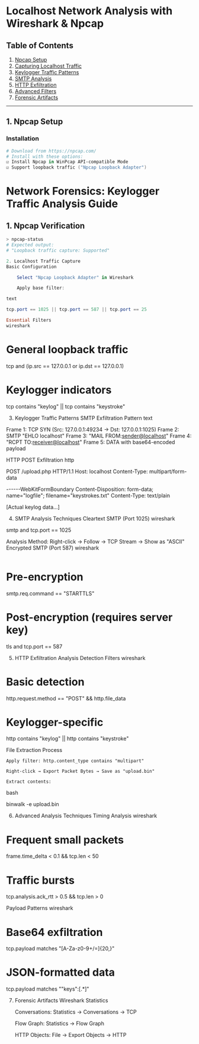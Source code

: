 # Localhost Network Analysis with Wireshark & Npcap

## Table of Contents
1. [Npcap Setup](#1-npcap-setup)
2. [Capturing Localhost Traffic](#2-capturing-localhost-traffic)
3. [Keylogger Traffic Patterns](#3-keylogger-traffic-patterns)
4. [SMTP Analysis](#4-smtp-analysis)
5. [HTTP Exfiltration](#5-http-exfiltration)
6. [Advanced Filters](#6-advanced-filters)
7. [Forensic Artifacts](#7-forensic-artifacts)

---

## 1. Npcap Setup

### Installation
```powershell
# Download from https://npcap.com/
# Install with these options:
☑ Install Npcap in WinPcap API-compatible Mode
☑ Support loopback traffic ("Npcap Loopback Adapter")
```
# Network Forensics: Keylogger Traffic Analysis Guide

## 1. Npcap Verification
```powershell
> npcap-status
# Expected output:
# "Loopback traffic capture: Supported"

2. Localhost Traffic Capture
Basic Configuration

    Select "Npcap Loopback Adapter" in Wireshark

    Apply base filter:

text

tcp.port == 1025 || tcp.port == 587 || tcp.port == 25

Essential Filters
wireshark
```

# General loopback traffic
tcp and (ip.src == 127.0.0.1 or ip.dst == 127.0.0.1)

# Keylogger indicators
tcp contains "keylog" || tcp contains "keystroke"

3. Keylogger Traffic Patterns
SMTP Exfiltration Pattern
text

Frame 1: TCP SYN (Src: 127.0.0.1:49234 → Dst: 127.0.0.1:1025)
Frame 2: SMTP "EHLO localhost"
Frame 3: "MAIL FROM:<sender@localhost>"
Frame 4: "RCPT TO:<receiver@localhost>"
Frame 5: DATA with base64-encoded payload

HTTP POST Exfiltration
http

POST /upload.php HTTP/1.1
Host: localhost
Content-Type: multipart/form-data

------WebKitFormBoundary
Content-Disposition: form-data; name="logfile"; filename="keystrokes.txt"
Content-Type: text/plain

[Actual keylog data...]

4. SMTP Analysis Techniques
Cleartext SMTP (Port 1025)
wireshark

smtp and tcp.port == 1025

Analysis Method: Right-click → Follow → TCP Stream → Show as "ASCII"
Encrypted SMTP (Port 587)
wireshark
```
```
# Pre-encryption
smtp.req.command == "STARTTLS"

# Post-encryption (requires server key)
tls and tcp.port == 587

5. HTTP Exfiltration Analysis
Detection Filters
wireshark

# Basic detection
http.request.method == "POST" && http.file_data

# Keylogger-specific
http contains "keylog" || http contains "keystroke"

File Extraction Process

    Apply filter: http.content_type contains "multipart"

    Right-click → Export Packet Bytes → Save as "upload.bin"

    Extract contents:

bash

binwalk -e upload.bin

6. Advanced Analysis Techniques
Timing Analysis
wireshark

# Frequent small packets
frame.time_delta < 0.1 && tcp.len < 50

# Traffic bursts
tcp.analysis.ack_rtt > 0.5 && tcp.len > 0

Payload Patterns
wireshark

# Base64 exfiltration
tcp.payload matches "[A-Za-z0-9+/=]{20,}"

# JSON-formatted data
tcp.payload matches "\"keys\":\[.*\]"

7. Forensic Artifacts
Wireshark Statistics

    Conversations: Statistics → Conversations → TCP

    Flow Graph: Statistics → Flow Graph

    HTTP Objects: File → Export Objects → HTTP
